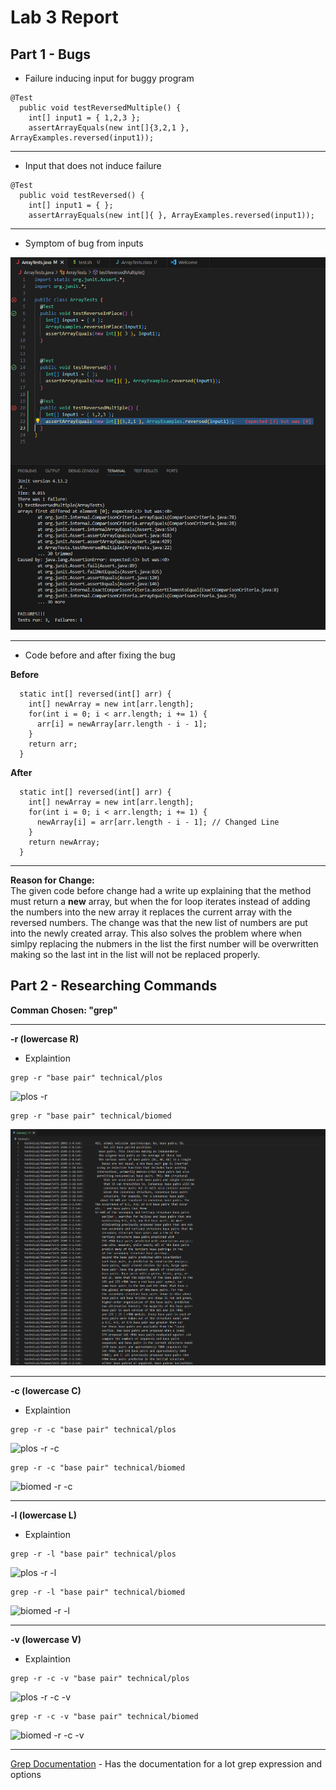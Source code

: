 # Lab 3 Report

## **Part 1 - Bugs**
* Failure inducing input for buggy program
```
@Test
  public void testReversedMultiple() {
    int[] input1 = { 1,2,3 };
    assertArrayEquals(new int[]{3,2,1 }, ArrayExamples.reversed(input1));
```

---
* Input that does not induce failure
```
@Test
  public void testReversed() {
    int[] input1 = { };
    assertArrayEquals(new int[]{ }, ArrayExamples.reversed(input1));
```

---
* Symptom of bug from inputs

![Symptoms](Photos/LabRep3/Lab4Symptoms.png)

---
* Code before and after fixing the bug

**Before**
```
  static int[] reversed(int[] arr) {
    int[] newArray = new int[arr.length];
    for(int i = 0; i < arr.length; i += 1) {
      arr[i] = newArray[arr.length - i - 1];
    }
    return arr;
  }
```
**After**
```
  static int[] reversed(int[] arr) {
    int[] newArray = new int[arr.length];
    for(int i = 0; i < arr.length; i += 1) {
      newArray[i] = arr[arr.length - i - 1]; // Changed Line
    }
    return newArray;
  }
```

---
**Reason for Change:**\
The given code before change had a write up explaining that the method must return a **new** array, but when the for loop iterates instead of adding the numbers into the new array it replaces the current array with the reversed numbers. The change was that the new list of numbers are put into the newly created array. This also solves the problem where when simlpy replacing the nubmers in the list the first number will be overwritten making so the last int in the list will not be replaced properly.

## **Part 2 - Researching Commands**

**Comman Chosen: "grep"**

---

**-r (lowercase R)**
* Explaintion
```
grep -r "base pair" technical/plos
```
![plos -r]()
```
grep -r "base pair" technical/biomed
```
![biomed -r](Photos/LabRep3/Lab5Rep3grep_biomed_r.png)

---

**-c (lowercase C)**
* Explaintion
```
grep -r -c "base pair" technical/plos
```
![plos -r -c]()
```
grep -r -c "base pair" technical/biomed
```
![biomed -r -c]()

---

**-l (lowercase L)**
* Explaintion
```
grep -r -l "base pair" technical/plos
```
![plos -r -l]()
```
grep -r -l "base pair" technical/biomed
```
![biomed -r -l]()

---

**-v (lowercase V)**
* Explaintion
```
grep -r -c -v "base pair" technical/plos
```
![plos -r -c -v]()
```
grep -r -c -v "base pair" technical/biomed
```
![biomed -r -c -v]()

---

[Grep Documentation](https://github.com/ucsd-cse15l-s23/docsearch) - Has the documentation for a lot grep expression and options
